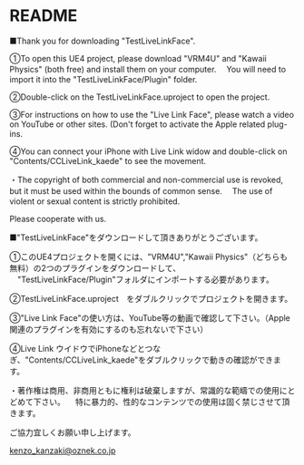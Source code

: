 # README

■Thank you for downloading "TestLiveLinkFace".

①To open this UE4 project, please download "VRM4U" and "Kawaii Physics" (both free) and install them on your computer.
　You will need to import it into the "TestLiveLinkFace/Plugin" folder.

②Double-click on the TestLiveLinkFace.uproject to open the project.

③For instructions on how to use the "Live Link Face", please watch a video on YouTube or other sites. (Don't forget to activate the Apple related plug-ins.

④You can connect your iPhone with Live Link widow and double-click on "Contents/CCLiveLink_kaede" to see the movement.

・The copyright of both commercial and non-commercial use is revoked, but it must be used within the bounds of common sense.
　The use of violent or sexual content is strictly prohibited.

Please cooperate with us.


■"TestLiveLinkFace"をダウンロードして頂きありがとうございます。

①このUE4プロジェクトを開くには、"VRM4U","Kawaii Physics"（どちらも無料）の2つのプラグインをダウンロードして、
　"TestLiveLinkFace/Plugin"フォルダにインポートする必要があります。

②TestLiveLinkFace.uproject　をダブルクリックでプロジェクトを開きます。

③"Live Link Face"の使い方は、YouTube等の動画で確認して下さい。（Apple関連のプラグインを有効にするのも忘れないで下さい）

④Live Link ウイドウでiPhoneなどとつなぎ、"Contents/CCLiveLink_kaede"をダブルクリックで動きの確認ができます。

・著作権は商用、非商用ともに権利は破棄しますが、常識的な範疇での使用にとどめて下さい。
　特に暴力的、性的なコンテンツでの使用は固く禁じさせて頂きます。

ご協力宜しくお願い申し上げます。


kenzo_kanzaki@oznek.co.jp
